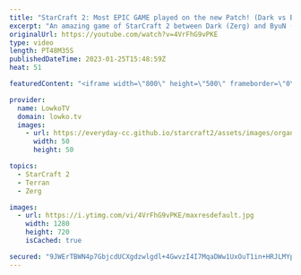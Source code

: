 ```yaml
---
title: "StarCraft 2: Most EPIC GAME played on the new Patch! (Dark vs ByuN)"
excerpt: "An amazing game of StarCraft 2 between Dark (Zerg) and ByuN (Terran). In this match of SC2 we watch two pro gamers perform at the absolute peak of their abilities... with of course a few mistakes here and there.   Support my work: https://patreon.com/lowkotv Lowko Merch: https://lowko.shop  My YouTube"
originalUrl: https://youtube.com/watch?v=4VrFhG9vPKE
type: video
length: PT48M35S
publishedDateTime: 2023-01-25T15:48:59Z
heat: 51

featuredContent: "<iframe width=\"800\" height=\"500\" frameborder=\"0\" src=\"https://www.youtube.com/embed/4VrFhG9vPKE\" allow=\"accelerometer; autoplay; encrypted-media; gyroscope; picture-in-picture\" allowfullscreen></iframe>"

provider:
  name: LowkoTV
  domain: lowko.tv
  images:
    - url: https://everyday-cc.github.io/starcraft2/assets/images/organizations/lowko.tv-50x50.jpg
      width: 50
      height: 50

topics:
  - StarCraft 2
  - Terran
  - Zerg

images:
  - url: https://i.ytimg.com/vi/4VrFhG9vPKE/maxresdefault.jpg
    width: 1280
    height: 720
    isCached: true

secured: "9JWErTBWN4p7GbjcdUCXgdzwlgdl+4GwvzI4I7MqaDWw1UxOuT1in+HRJLMYp4sF6aRnnmHPMHxWu5EbXz77TgrS44qctS/2fYOxsexOYvx6T/+D0vnpmnz1RVofiM/OIiEPATkADIhuNWuArJGngFmzr6D6wjPnT7OhsH2wmLZXDC6feFTE0O0SLkwHCryE6ux/nsEwH1Fwm/Rwlw8POKYabBae3yMEueppTcjUuPOnp/+SIHTor3AxXptmey4HExyHfHYAi3PslE9kItF/G92GqZ/X5NUdIgP/Lj5yvi0oaoItHtCnlRvh16ezBpUO2JIrslILgedIVHflkHfpSD+lfz17t73oMEvQzy/Yq4ey0OiLN6TSOSVowu/HsFTcdDM2sh2gDd5+iGhFXMeTxg8H0hDFHWSWVu60VmxoLzPEqmilGp0MwUSAvnUWhDQG;rFUxeXsZC/4Emejq2oIY5Q=="
---
```


